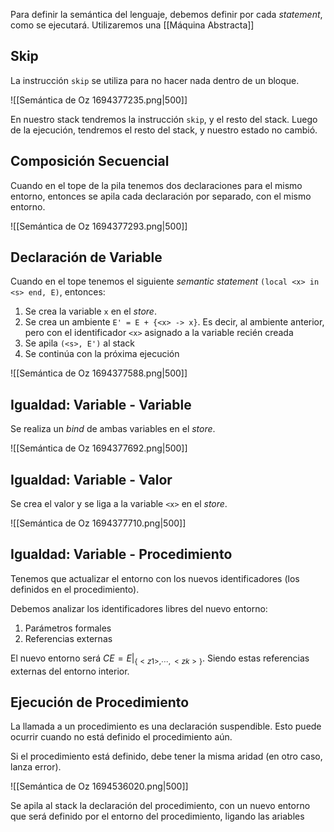 Para definir la semántica del lenguaje, debemos definir por cada *statement*, como se ejecutará. Utilizaremos una [[Máquina Abstracta]]

## Skip

La instrucción `skip` se utiliza para no hacer nada dentro de un bloque.

![[Semántica de Oz 1694377235.png|500]]

En nuestro stack tendremos la instrucción `skip`, y el resto del stack. Luego de la ejecución, tendremos el resto del stack, y nuestro estado no cambió.

## Composición Secuencial

Cuando en el tope de la pila tenemos dos declaraciones para el mismo entorno, entonces se apila cada declaración por separado, con el mismo entorno.

![[Semántica de Oz 1694377293.png|500]]

## Declaración de Variable

Cuando en el tope tenemos el siguiente *semantic statement* `(local <x> in <s> end, E)`, entonces:

1. Se crea la variable `x` en el *store*.
2. Se crea un ambiente `E' = E + {<x> -> x}`. Es decir, al ambiente anterior, pero con el identificador `<x>` asignado a la variable recién creada
3. Se apila `(<s>, E')` al stack
4. Se continúa con la próxima ejecución

![[Semántica de Oz 1694377588.png|500]]

## Igualdad: Variable - Variable

Se realiza un *bind* de ambas variables en el *store*.

![[Semántica de Oz 1694377692.png|500]]

## Igualdad: Variable - Valor

Se crea el valor y se liga a la variable `<x>` en el *store*.

![[Semántica de Oz 1694377710.png|500]]

## Igualdad: Variable - Procedimiento

Tenemos que actualizar el entorno con los nuevos identificadores (los definidos en el procedimiento).

Debemos analizar los identificadores libres del nuevo entorno:

1. Parámetros formales
2. Referencias externas

El nuevo entorno será $CE = E|_{\{<z1>,\cdots,<zk>\}}$. Siendo estas referencias externas del entorno interior.

## Ejecución de Procedimiento

La llamada a un procedimiento es una declaración suspendible. Esto puede ocurrir cuando no está definido el procedimiento aún.

Si el procedimiento está definido, debe tener la misma aridad (en otro caso, lanza error).

![[Semántica de Oz 1694536020.png|500]]

Se apila al stack la declaración del procedimiento, con un nuevo entorno que será definido por el entorno del procedimiento, ligando las ariables 
